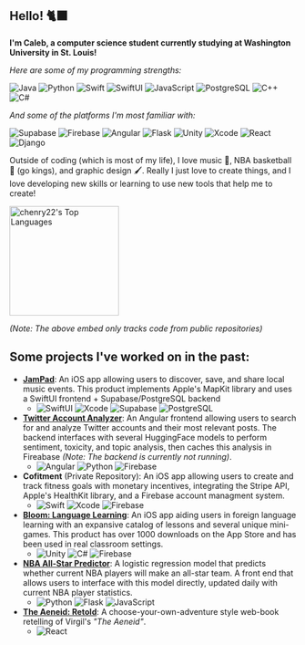 ## Hello! 🐈‍⬛
**I'm Caleb, a computer science student currently studying at Washington University in St. Louis!**

*Here are some of my programming strengths:*

![Java](https://img.shields.io/badge/java-%23ED8B00.svg?style=for-the-badge&logo=openjdk&logoColor=white)
![Python](https://img.shields.io/badge/python-3670A0?style=for-the-badge&logo=python&logoColor=ffdd54)
![Swift](https://img.shields.io/badge/swift-F54A2A?style=for-the-badge&logo=swift&logoColor=white)
![SwiftUI](https://img.shields.io/badge/SwiftUI-524520?style=for-the-badge&logo=swift&logoColor=white)
![JavaScript](https://img.shields.io/badge/javascript-%23323330.svg?style=for-the-badge&logo=javascript&logoColor=%23F7DF1E)
![PostgreSQL](https://img.shields.io/badge/postgresql-4169e1?style=for-the-badge&logo=postgresql&logoColor=white)
![C++](https://img.shields.io/badge/c++-%2300599C.svg?style=for-the-badge&logo=c%2B%2B&logoColor=white)
![C#](https://img.shields.io/badge/c%23-%23239120.svg?style=for-the-badge&logo=csharp&logoColor=white)

*And some of the platforms I'm most familiar with:*

![Supabase](https://img.shields.io/badge/Supabase-3ECF8E?style=for-the-badge&logo=supabase&logoColor=white)
![Firebase](https://img.shields.io/badge/firebase-a08021?style=for-the-badge&logo=firebase&logoColor=ffcd34)
![Angular](https://img.shields.io/badge/angular-%23DD0031.svg?style=for-the-badge&logo=angular&logoColor=white)
![Flask](https://img.shields.io/badge/flask-%23000.svg?style=for-the-badge&logo=flask&logoColor=white)
![Unity](https://img.shields.io/badge/unity-%23000000.svg?style=for-the-badge&logo=unity&logoColor=white)
![Xcode](https://img.shields.io/badge/Xcode-007ACC?style=for-the-badge&logo=Xcode&logoColor=white)
![React](https://img.shields.io/badge/react-%2320232a.svg?style=for-the-badge&logo=react&logoColor=%2361DAFB)
![Django](https://img.shields.io/badge/django-%23092E20.svg?style=for-the-badge&logo=django&logoColor=white)

Outside of coding (which is most of my life), I love music 🎸, NBA basketball 🏀 (go kings), and graphic design 🖌. Really I just love to create things, and I love developing new skills or learning to use new tools that help me to create!

 <a href="https://github.com/anuraghazra/github-readme-stats"><img alt="chenry22's Top Languages" src="https://denvercoder1-github-readme-stats.vercel.app/api/top-langs/?username=chenry22&langs_count=8&layout=compact&theme=react&hide_border=true&bg_color=1F222E&title_color=F85D7F&icon_color=F8D866&hide=Jupyter%20Notebook,Roff" height="192px"/></a>

*(Note: The above embed only tracks code from public repositories)*


## Some projects I've worked on in the past:
- [**JamPad**](https://linktr.ee/jampadapp): An iOS app allowing users to discover, save, and share local music events. This product implements Apple's MapKit library and uses a SwiftUI frontend + Supabase/PostgreSQL backend
  - ![SwiftUI](https://img.shields.io/badge/SwiftUI-524520?style=for-the-badge&logo=swift&logoColor=white) ![Xcode](https://img.shields.io/badge/Xcode-007ACC?style=for-the-badge&logo=Xcode&logoColor=white) ![Supabase](https://img.shields.io/badge/Supabase-3ECF8E?style=for-the-badge&logo=supabase&logoColor=white) ![PostgreSQL](https://img.shields.io/badge/postgresql-4169e1?style=for-the-badge&logo=postgresql&logoColor=white)
- [**Twitter Account Analyzer**](https://github.com/chenry22/twitter-account-analyzer): An Angular frontend allowing users to search for and analyze Twitter accounts and their most relevant posts. The backend interfaces with several HuggingFace models to perform sentiment, toxicity, and topic analysis, then caches this analysis in Fireabase *(Note: The backend is currently not running)*.
  - ![Angular](https://img.shields.io/badge/angular-%23DD0031.svg?style=for-the-badge&logo=angular&logoColor=white) ![Python](https://img.shields.io/badge/python-3670A0?style=for-the-badge&logo=python&logoColor=ffdd54) ![Firebase](https://img.shields.io/badge/firebase-a08021?style=for-the-badge&logo=firebase&logoColor=ffcd34)
- **Cofitment** (Private Repository): An iOS app allowing users to create and track fitness goals with monetary incentives, integrating the Stripe API, Apple's HealthKit library, and a Firebase account managment system.
  - ![Swift](https://img.shields.io/badge/swift-F54A2A?style=for-the-badge&logo=swift&logoColor=white) ![Xcode](https://img.shields.io/badge/Xcode-007ACC?style=for-the-badge&logo=Xcode&logoColor=white) ![Firebase](https://img.shields.io/badge/firebase-a08021?style=for-the-badge&logo=firebase&logoColor=ffcd34)
- [**Bloom: Language Learning**](https://apps.apple.com/us/app/bloom-language-learning/id6461573086): An iOS app aiding users in foreign language learning with an expansive catalog of lessons and several unique mini-games. This product has over 1000 downloads on the App Store and has been used in real classroom settings.
  - ![Unity](https://img.shields.io/badge/unity-%23000000.svg?style=for-the-badge&logo=unity&logoColor=white) ![C#](https://img.shields.io/badge/c%23-%23239120.svg?style=for-the-badge&logo=csharp&logoColor=white) ![Firebase](https://img.shields.io/badge/firebase-a08021?style=for-the-badge&logo=firebase&logoColor=ffcd34)
- [**NBA All-Star Predictor**](https://github.com/chenry22/nba-allstar-predictor): A logistic regression model that predicts whether current NBA players will make an all-star team. A front end that allows users to interface with this model directly, updated daily with current NBA player statistics.
  - ![Python](https://img.shields.io/badge/python-3670A0?style=for-the-badge&logo=python&logoColor=ffdd54) ![Flask](https://img.shields.io/badge/flask-%23000.svg?style=for-the-badge&logo=flask&logoColor=white) ![JavaScript](https://img.shields.io/badge/javascript-%23323330.svg?style=for-the-badge&logo=javascript&logoColor=%23F7DF1E)
- [**The Aeneid: Retold**](https://github.com/chenry22/the-aeneid-retold): A choose-your-own-adventure style web-book retelling of Virgil's *"The Aeneid"*.
  - ![React](https://img.shields.io/badge/react-%2320232a.svg?style=for-the-badge&logo=react&logoColor=%2361DAFB)
